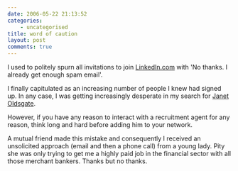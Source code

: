 ```yaml
---
date: 2006-05-22 21:13:52
categories:
    - uncategorised
title: word of caution
layout: post
comments: true
---
```

I used to politely spurn all invitations to join
[LinkedIn.com](http://www.nbrightside.com/blog/2006/03/03/linkedincom/)
with 'No thanks. I already get enough spam email'.

I finally capitulated as an increasing number of people I knew had
signed up. In any case, I was getting increasingly desperate in my
search for [Janet
Oldsgate](http://www.nbrightside.com/blog/2005/12/09/probably-the-best-phish-in-the-world/).

However, if you have any reason to interact with a recruitment agent for
any reason, think long and hard before adding him to your network.

A mutual friend made this mistake and consequently I received an
unsolicited approach (email and then a phone call) from a young lady.
Pity she was only trying to get me a highly paid job in the financial
sector with all those merchant bankers. Thanks but no thanks.
